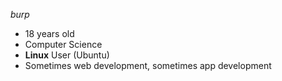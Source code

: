 *burp*

* 18 years old
* Computer Science
* **Linux** User (Ubuntu)
* Sometimes web development, sometimes app development
